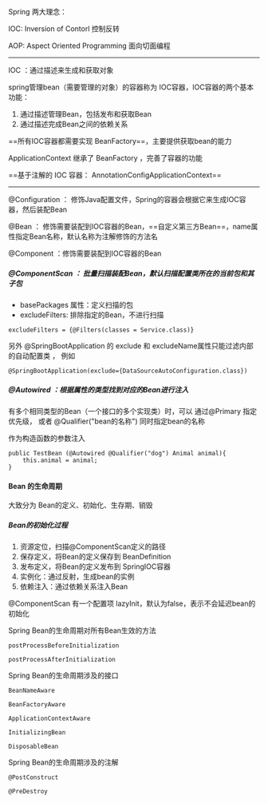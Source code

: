 Spring 两大理念： 

IOC: Inversion of Contorl 控制反转

AOP: Aspect Oriented Programming 面向切面编程

---
IOC ：通过描述来生成和获取对象

spring管理bean（需要管理的对象）的容器称为 IOC容器，IOC容器的两个基本功能：
1. 通过描述管理Bean，包括发布和获取Bean
2. 通过描述完成Bean之间的依赖关系

==所有IOC容器都需要实现 BeanFactory==，主要提供获取bean的能力

ApplicationContext 继承了 BeanFactory ，完善了容器的功能

==基于注解的 IOC 容器： AnnotationConfigApplicationContext==

---

@Configuration ： 修饰Java配置文件，Spring的容器会根据它来生成IOC容器，然后装配Bean

@Bean ： 修饰需要装配到IOC容器的Bean，==自定义第三方Bean==，name属性指定Bean名称，默认名称为注解修饰的方法名

@Component ：修饰需要装配到IOC容器的Bean        

##### @ComponentScan ： 批量扫描装配Bean，默认扫描配置类所在的当前包和其子包      
- basePackages 属性：定义扫描的包
- excludeFilters: 排除指定的Bean，不进行扫描
```
excludeFilters = {@Filters(classes = Service.class)}
```
另外 @SpringBootApplication 的 exclude 和 excludeName属性只能过滤内部的自动配置类 ， 例如
```
@SpringBootApplication(exclude={DataSourceAutoConfiguration.class})
```

##### @Autowired ：根据属性的类型找到对应的Bean进行注入
有多个相同类型的Bean（一个接口的多个实现类）时，可以 通过@Primary 指定优先级， 或者 @Qualifier("bean的名称") 同时指定bean的名称

作为构造函数的参数注入
```
public TestBean (@Autowired @Qualifier("dog") Animal animal){
    this.animal = animal;
}
```

#### Bean 的生命周期
大致分为 Bean的定义、初始化、生存期、销毁

##### Bean的初始化过程
1. 资源定位，扫描@ComponentScan定义的路径
2. 保存定义，将Bean的定义保存到 BeanDefinition
3. 发布定义，将Bean的定义发布到 SpringIOC容器
4. 实例化：通过反射，生成bean的实例
5. 依赖注入：通过依赖关系注入Bean

@ComponentScan 有一个配置项 lazyInit，默认为false，表示不会延迟bean的
初始化

Spring Bean的生命周期对所有Bean生效的方法
```
postProcessBeforeInitialization

postProcessAfterInitialization
```
Spring Bean的生命周期涉及的接口
```
BeanNameAware

BeanFactoryAware

ApplicationContextAware

InitializingBean

DisposableBean
```
Spring Bean的生命周期涉及的注解
```
@PostConstruct

@PreDestroy
```









